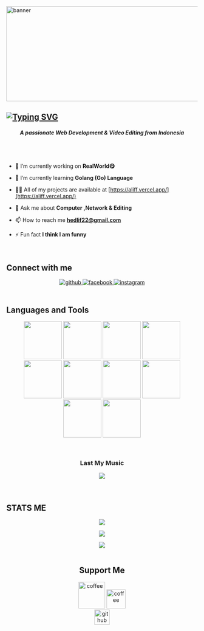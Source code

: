 <img align="center" src="https://thumbs.gfycat.com/BetterHandmadeGull-size_restricted.gif" width="1650" height="250" alt="banner"/>

## [![Typing SVG](https://readme-typing-svg.herokuapp.com?size=23&color=4B27F7&center=true&vCenter=true&width=1000&lines=Hi+%F0%9F%91%8B%2C+I'm+Alif+F+Hakim)](https://git.io/typing-svg)

<h5 align="center">A passionate Web Development & Video Editing from Indonesia</h5>
<br>
<br>

- 🔭 I’m currently working on **RealWorld😋**

- 🌱 I’m currently learning **Golang (Go) Language**

- 👨‍💻 All of my projects are available at [https://aliff.vercel.app/](https://aliff.vercel.app/)

- 💬 Ask me about **Computer ,Network & Editing**

- 📫 How to reach me **hedlif22@gmail.com**

- ⚡ Fun fact **I think I am funny**
<br/>

## Connect with me  
<div align="center">
<a href="https://github.com/timred01" target="_blank">
<img src=https://img.shields.io/badge/github-%2324292e.svg?&style=for-the-badge&logo=github&logoColor=white alt=github style="margin-bottom: 5px;" />
</a>
<a href="https://www.facebook.com/aliffh12" target="_blank">
<img src=https://img.shields.io/badge/facebook-%232E87FB.svg?&style=for-the-badge&logo=facebook&logoColor=white alt=facebook style="margin-bottom: 5px;" />
</a>
<a href="https://instagram.com/aliiffh" target="_blank">
<img src=https://img.shields.io/badge/instagram-%23000000.svg?&style=for-the-badge&logo=instagram&logoColor=white alt=instagram style="margin-bottom: 5px;" />
</a>  
</div>  
  

<br/>  

## Languages and Tools
<p align="center">
<img src="https://media3.giphy.com/media/3de1kqCxacXCh2s3NF/giphy.gif" width="100">
<img src="https://media3.giphy.com/media/ln7z2eWriiQAllfVcn/200w.webp" width="100">
<img src="https://i.giphy.com/media/LMt9638dO8dftAjtco/200.webp" width="100">
<img src="https://onepatch.com/wp-content/uploads/2020/03/PHP_CIRCLES_EW.gif" width="100"> 
<img src="https://i.giphy.com/media/eNAsjO55tPbgaor7ma/200w.webp" width="100">
<img src="https://i.giphy.com/media/VgGthkhUvGgOit7Y9i/200.webp" width="100">
<img src="https://media3.giphy.com/media/kdFc8fubgS31b8DsVu/giphy.webp" width="100">
<img src="https://i.giphy.com/media/IdyAQJVN2kVPNUrojM/200.webp" width="100">
<img src="https://media0.giphy.com/media/fxpZKChLsC4wYtoFqg/source.gif" width="100">
<img src="https://media0.giphy.com/media/YWaWOJ7v6RfVRiZTYf/giphy.gif" width="100">
</p>

<br/> 
<h3 align="center">Last My Music</h3>
<div align="center"><img src="https://spotify-github-profile.vercel.app/api/view?uid=3ludeg4fwwwyg4zgoo0qllof4&cover_image=true&theme=novatorem&bar_color=7c30d9&bar_color_cover=false" /></div>  

<br/> 



<br/>

## STATS ME

<div align="center"><img src="https://github-profile-trophy.vercel.app/?username=timred01&theme=tokyonight" align="center" /></div>
<p></p>
<div align="center"><img src="https://github-readme-stats.vercel.app/api/top-langs/?username=timred01&layout=compact&theme=midnight-purple" align="center" /></div>
<p></p>
<div align="center"><img src="https://github-readme-stats.vercel.app/api?username=timred01&show_icons=true&count_private=true&theme=midnight-purple" align="center" /></div>

<br/>

<h2 align="center">Support Me</h2>

<div align="center">
  
[<img src='https://mir-s3-cdn-cf.behance.net/projects/404/13a514105722943.Y3JvcCw4MDgsNjMyLDAsMA.png' alt='coffee' height='70'>](https://saweria.co/masaip) 
[<img src='https://cdn.buymeacoffee.com/buttons/v2/default-yellow.png' alt='coffee' height='50'>](https://www.buymeacoffee.com/aip1)  
<img src='https://cdn.jsdelivr.net/npm/simple-icons@3.0.1/icons/github.svg' alt='github' height='40'>
  
</div>

